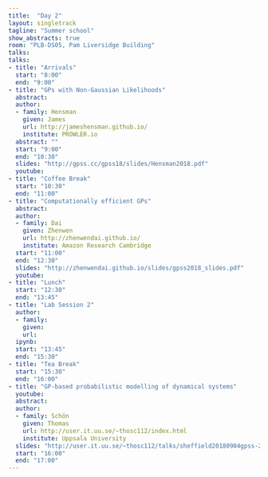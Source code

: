 ```yaml
---
title:  "Day 2"
layout: singletrack
tagline: "Summer school"
show_abstracts: true
room: "PLB-DS05, Pam Liversidge Building"
talks:
talks:
- title: "Arrivals"
  start: "8:00"
  end: "9:00"
- title: "GPs with Non-Gaussian Likelihoods"
  abstract:
  author:
  - family: Hensman
    given: James
    url: http://jameshensman.github.io/
    institute: PROWLER.io
  abstract: ""
  start: "9:00"
  end: "10:30"
  slides: "http://gpss.cc/gpss18/slides/Hensman2018.pdf"
  youtube:
- title: "Coffee Break"
  start: "10:30"
  end: "11:00"
- title: "Computationally efficient GPs"
  abstract:
  author:
  - family: Dai
    given: Zhenwen
    url: http://zhenwendai.github.io/
    institute: Amazon Research Cambridge
  start: "11:00"
  end: "12:30"
  slides: "http://zhenwendai.github.io/slides/gpss2018_slides.pdf"
  youtube:
- title: "Lunch"
  start: "12:30"
  end: "13:45"
- title: "Lab Session 2"
  author:
  - family:
    given:
    url:
  ipynb:
  start: "13:45"
  end: "15:30"
- title: "Tea Break"
  start: "15:30"
  end: "16:00"
- title: "GP-based probabilistic modelling of dynamical systems"
  youtube:
  abstract:
  author:
  - family: Schön
    given: Thomas
    url: http://user.it.uu.se/~thosc112/index.html
    institute: Uppsala University
  slides: "http://user.it.uu.se/~thosc112/talks/sheffield20180904gpss-2.pdf"
  start: "16:00"
  end: "17:00"
---
```

